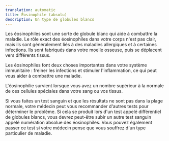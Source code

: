 ```yaml
---
translation: automatic
title: Éosinophile (absolu)
description: Un type de globules blancs
---
```


Les éosinophiles sont une sorte de globule blanc qui aide à combattre la maladie. Le rôle exact des éosinophiles dans votre corps n'est pas clair, mais ils sont généralement liés à des maladies allergiques et à certaines infections. Ils sont fabriqués dans votre moelle osseuse, puis se déplacent vers différents tissus.

Les éosinophiles font deux choses importantes dans votre système immunitaire : freiner les infections et stimuler l'inflammation, ce qui peut vous aider à combattre une maladie.

L'éosinophilie survient lorsque vous avez un nombre supérieur à la normale de ces cellules spéciales dans votre sang ou vos tissus.

Si vous faites un test sanguin et que les résultats ne sont pas dans la plage normale, votre médecin peut vous recommander d'autres tests pour déterminer le problème. Si cela se produit lors d'un test appelé différentiel de globules blancs, vous devrez peut-être subir un autre test sanguin appelé numération absolue des éosinophiles. Vous pouvez également passer ce test si votre médecin pense que vous souffrez d'un type particulier de maladie.
